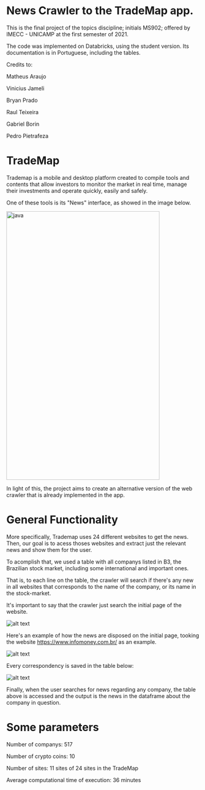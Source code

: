 # News Crawler to the TradeMap app.

This is the final project of the topics discipline; initials MS902; offered by IMECC - UNICAMP at the first semester of 2021.

The code was implemented on Databricks, using the student version. Its documentation is in Portuguese, including the tables.

Credits to:

Matheus Araujo

Vinicius Jameli

Bryan Prado

Raul Teixeira

Gabriel Borin

Pedro Pietrafeza

# TradeMap

Trademap is a mobile and desktop platform created to compile tools and contents that allow investors to monitor the market in real time, manage their investments and operate quickly, easily and safely.

One of these tools is its "News" interface, as showed in the image below.

<img src="https://trademap.com.br/wp-content/uploads/2020/07/Print-App-Trademap-3-500x1080-1.jpg" alt="java" width="400" height="700" /> 


In light of this, the project aims to create an alternative version of the web crawler that is already implemented in the app.

# General Functionality

More specifically, Trademap uses 24 different websites to get the news. Then, our goal is to acess thoses websites and extract just the relevant news and show them for the user.

To acomplish that, we used a table with all companys listed in B3, the Brazilian stock market, including some international and important ones.

That is, to each line on the table, the crawler will search if there's any new in all websites that corresponds to the name of the company, or its name in the stock-market.

It's important to say that the crawler just search the initial page of the website.

![alt text](https://uploaddeimagens.com.br/images/003/330/143/original/percorrer.png?1626050541)

Here's an example of how the news are disposed on the initial page, tooking the website https://www.infomoney.com.br/ as an example.

![alt text](https://uploaddeimagens.com.br/images/003/330/137/original/exemplo.png?1626050446)

Every correspondency is saved in the table below:

![alt text](https://uploaddeimagens.com.br/images/003/330/145/full/output.png?1626050666)

Finally, when the user searches for news regarding any company, the table above is accessed and the output is the news in the dataframe about the company in question.

# Some parameters

Number of companys: 517

Number of crypto coins: 10

Number of sites: 11 sites of 24 sites in the TradeMap

Average computational time of execution: 36 minutes
